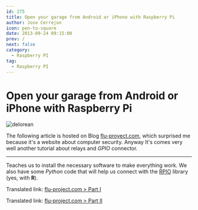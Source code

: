 ```yaml
---
id: 275
title: Open your garage from Android or iPhone with Raspberry Pi
author: Jose Cerrejon
icon: pen-to-square
date: 2013-09-24 09:15:00
prev: /
next: false
category:
  - Raspberry PI
tag:
  - Raspberry PI
---
```


# Open your garage from Android or iPhone with Raspberry Pi

![delorean](/images/2013/09/garage.jpg)

The following article is hosted on Blog [flu-proyect.com](http://www.flu-project.com), which surprised me because it's a website about computer security. Anyway It's comes very well another tutorial about relays and *GPIO* connector.

- - -
Teaches us to install the necessary software to make everything work. We also have some *Python* code that will help us connect with the [RPIO](http://pythonhosted.org/RPIO/) library (yes, with **R**).

Translated link: [flu-project.com > Part I](http://translate.google.com/translate?sl=es&tl=en&js=n&prev=_t&hl=es&ie=UTF-8&u=http%3A%2F%2Fwww.flu-project.com%2Fabre-tu-garaje-desde-android-o-iphone-con-raspberry-pi-parte-i.html)

Translated link: [flu-project.com > Part II](http://translate.google.com/translate?sl=es&tl=en&js=y&prev=_t&hl=es&ie=UTF-8&u=http%3A%2F%2Fwww.flu-project.com%2F2014%2F04%2Fabre-tu-garaje-desde-android-o-iphone.html&edit-text=)